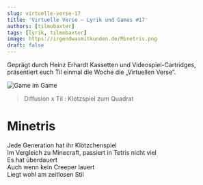 ```yaml
---
slug: virtuelle-verse-17
title: 'Virtuelle Verse – Lyrik und Games #17'
authors: [tilmobaxter]
tags: [lyrik, tilmobaxter]
image: https://irgendwasmitkunden.de/Minetris.png
draft: false
---
```


Geprägt durch Heinz Erhardt Kassetten und Videospiel-Cartridges, präsentiert euch Til einmal die Woche die „Virtuellen Verse“.
<!--truncate-->

![Game im Game](https://irgendwasmitkunden.de/Minetris.png)
> Diffusion x Til : Klotzspiel zum Quadrat

# Minetris

Jede Generation hat ihr Klötzchenspiel  
Im Vergleich zu Minecraft, passiert in Tetris nicht viel  
Es hat überdauert  
Auch wenn kein Creeper lauert  
Liegt wohl am zeitlosen Stil  